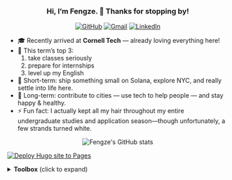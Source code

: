 <div align="center">

### Hi, I’m Fengze. 👋 Thanks for stopping by!

[![GitHub](https://img.shields.io/badge/GitHub-181717?style=flat&logo=github&logoColor=white)](https://github.com/Fengzdadi)
[![Gmail](https://img.shields.io/badge/Gmail-EA4335?style=flat&logo=gmail&logoColor=white)](mailto:fengzcw@gmail.com)
[![LinkedIn](https://img.shields.io/badge/LinkedIn-0A66C2?style=flat&logo=linkedin&logoColor=white)](https://www.linkedin.com/in/fengze-cai-569b572bb/)

</div>

<!--
**Fengzdadi/Fengzdadi** is a ✨ _special_ ✨ repository because its `README.md` (this file) appears on your GitHub profile.

Here are some ideas to get you started:

- 🔭 I’m currently working on ...
- 🌱 I’m currently learning ...
- 👯 I’m looking to collaborate on ...
- 🤔 I’m looking for help with ...
- 💬 Ask me about ...
- 📫 How to reach me: ...
- 😄 Pronouns: ...
- ⚡ Fun fact: ...
-->


- 🎓 Recently arrived at **Cornell Tech** — already loving everything here!
- 🌱 This term’s top 3:
  1) take classes seriously
  2) prepare for internships
  3) level up my English
- 🎯 Short-term: ship something small on Solana, explore NYC, and really settle into life here.
- 🌆 Long-term: contribute to cities — use tech to help people — and stay happy & healthy.
- ⚡ Fun fact: I actually kept all my hair throughout my entire undergraduate studies and application season—though unfortunately, a few strands turned white.


<p align="center">
  <img
    src="https://github-readme-stats.vercel.app/api?username=fengzdadi&show_icons=true&hide=issues&hide_border=true&rank_icon=github&bg_color=00000000&cache_seconds=86400"
    alt="Fengze's GitHub stats"
  />
</p>

[![Deploy Hugo site to Pages](https://github.com/Fengzdadi/Fengzdadi.github.io/actions/workflows/deploy.yml/badge.svg)](https://fengzdadi.github.io/)

<details>
  <summary><b>Toolbox</b> (click to expand)</summary>

Python · PyTorch/PyG · Jupyter · NebulaGraph tooling · Redis · MongoDB · MySQL · Linux · Docker · Go

</details>

